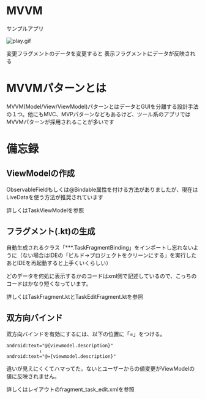 # MVVM

サンプルアプリ

![play.gif](https://github.com/nebusokuhibari/LearningArchtecture/blob/master/ch1_mvvm/play.gif?raw=true)

変更フラグメントのデータを変更すると
表示フラグメントにデータが反映される

# MVVMパターンとは

MVVM(Model/View/ViewModel)パターンとはデータとGUIを分離する設計手法の１つ。他にもMVC、MVPパターンなどもあるけど、ツール系のアプリではMVVMパターンが採用されることが多いです

# 備忘録

## ViewModelの作成

ObservableFieldもしくは@Bindable属性を付ける方法がありましたが、現在はLiveDataを使う方法が推奨されています

詳しくはTaskViewModelを参照

## フラグメント(.kt)の生成

自動生成されるクラス「***.TaskFragmentBinding」をインポートし忘れないように（ない場合はIDEの「ビルド->プロジェクトをクリーンにする」を実行したあとIDEを再起動すると上手くいくらしい）

どのデータを何処に表示するかのコードはxml側で記述しているので、こっちのコードはかなり短くなっています。

詳しくはTaskFragment.ktとTaskEditFragment.ktを参照

## 双方向バインド

双方向バインドを有効にするには、以下の位置に「=」をつける。

    android:text="@{viewmodel.description}"
                ↓
    android:text="@={viewmodel.description}"

違いが見えにくくてハマってた。ないとユーザーからの値変更がViewModelの値に反映されません。

詳しくはレイアウトのfragment_task_edit.xmlを参照
